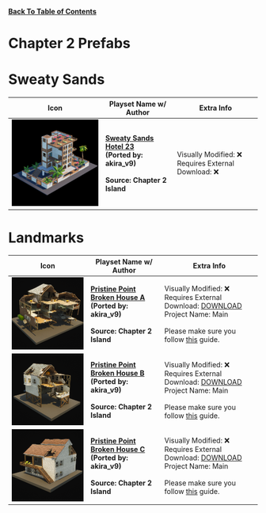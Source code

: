 
**[Back To Table of Contents](/Table%20of%20Contents.md)**
# Chapter 2 Prefabs

# Sweaty Sands

| Icon | Playset Name w/ Author | Extra Info |
|-----------------------------------------|-----------------|-----------------|
| <img src=".assets/Sweaty Sands Hotel 23.png" width="256"/> | **[Sweaty Sands Hotel 23](SpawnerTexts/Sweaty%20Sands%20Hotel%2023.txt)**<br>**(Ported by: akira_v9)**<br><br>**Source: Chapter 2 Island** | Visually Modified: ❌<br>Requires External Download: ❌|

# Landmarks
| Icon | Playset Name w/ Author | Extra Info |
|-----------------------------------------|-----------------|-----------------|
| <img src=".assets/CP_CliffHouse_C_Icon.png" width="256"/> | **[Pristine Point Broken House A](SpawnerTexts/CP_CliffHouse_C_Text.txt)**<br>**(Ported by: akira_v9)**<br><br>**Source: Chapter 2 Island** | Visually Modified: ❌<br>Requires External Download: [DOWNLOAD](https://mega.nz/file/mmxEBTZY#29rYC9MpI3jhrTWZWkGCbOAR3ZLb_LS0IMvuf4-X2Pc)<br>Project Name: Main<br><br>Please make sure you follow [this](/README.md#Download-Guide) guide. |
| <img src=".assets/CP_CliffHouse_B_Icon.png" width="256"/> | **[Pristine Point Broken House B](SpawnerTexts/CP_CliffHouse_B_Text.txt)**<br>**(Ported by: akira_v9)**<br><br>**Source: Chapter 2 Island** | Visually Modified: ❌<br>Requires External Download: [DOWNLOAD](https://mega.nz/file/fi5EVQIS#NXM1cK1qNP6jGsHwe7v3QZmvRj8_jxuY8CFGbPe4k2I)<br>Project Name: Main<br><br>Please make sure you follow [this](/README.md#Download-Guide) guide. |
| <img src=".assets/CP_CliffHouse_B_3x3_Icon.png" width="256"/> | **[Pristine Point Broken House C](SpawnerTexts/CP_CliffHouse_B_3x3_Text.txt)**<br>**(Ported by: akira_v9)**<br><br>**Source: Chapter 2 Island** | Visually Modified: ❌<br>Requires External Download: [DOWNLOAD](https://mega.nz/file/KihATaYI#uTPZZsAQKpZTUvy8oKlUaTMhEQOTgUBy216D6iNdBwM)<br>Project Name: Main<br><br>Please make sure you follow [this](/README.md#Download-Guide) guide. |
